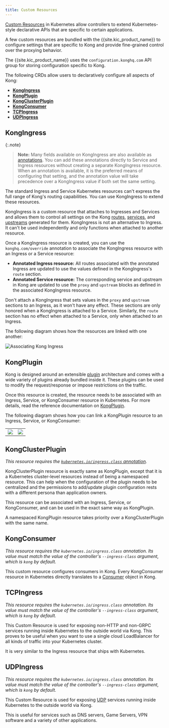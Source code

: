 ```yaml
---
title: Custom Resources
---
```


[Custom Resources][k8s-crd] in Kubernetes allow controllers
to extend Kubernetes-style
declarative APIs that are specific to certain applications.

A few custom resources are bundled with the {{site.kic_product_name}} to
configure settings that are specific to Kong and provide fine-grained control
over the proxying behavior.

The {{site.kic_product_name}} uses the `configuration.konghq.com` API group
for storing configuration specific to Kong.

The following CRDs allow users to declaratively configure all aspects of Kong:

- [**KongIngress**](#kongingress)
- [**KongPlugin**](#kongplugin)
- [**KongClusterPlugin**](#kongclusterplugin)
- [**KongConsumer**](#kongconsumer)
- [**TCPIngress**](#tcpingress)
- [**UDPIngress**](#udpingress)

## KongIngress

{:.note}
> **Note:** Many fields available on KongIngress are also available as
> [annotations](/kubernetes-ingress-controller/{{page.kong_version}}/references/annotations/).
> You can add these annotations directly to Service and Ingress resources
> without creating a separate KongIngress resource. When an annotation is
> available, it is the preferred means of configuring that setting, and the
> annotation value will take precedence over a KongIngress value if both set
> the same setting.

The standard Ingress and Service Kubernetes resources can't express the full
range of Kong's routing capabilities. You can use KongIngress to extend these resources. 

KongIngress is a custom resource that
attaches to Ingresses and Services and allows them
to control all settings on the Kong [routes][kong-route],
[services][kong-service], and [upstreams][kong-upstream] generated for them.
KongIngress is not an alternative to Ingress. It can't be used independently
and only functions when attached to another resource.

Once a KongIngress resource is created, you can use the `konghq.com/override`
annotation to associate the KongIngress resource with an Ingress or a Service
resource:

- **Annotated Ingress resource:** All routes associated with the annotated
  Ingress are updated to use the values defined in the KongIngress's `route` section.
- **Annotated Service resource:** The
  corresponding service and upstream in Kong are updated to use the `proxy` and `upstream`
  blocks as defined in the associated KongIngress resource.

Don't attach a KongIngress that sets values in the `proxy` and
`upstream` sections to an Ingress, as it won't have any effect. These
sections are only honored when a KongIngress is attached to a Service.
Similarly, the `route` section has no effect when attached to a Service, only
when attached to an Ingress.

The following diagram shows how the resources are linked with one another:

![Associating Kong Ingress](/assets/images/docs/kubernetes-ingress-controller/kong-ingress-association.png "Associating Kong Ingress")

## KongPlugin

Kong is designed around an extensible [plugin][kong-plugin]
architecture and comes with a
wide variety of plugins already bundled inside it.
These plugins can be used to modify the request/response or impose restrictions
on the traffic.

Once this resource is created, the resource needs to be associated with an
Ingress, Service, or KongConsumer resource in Kubernetes.
For more details, read the reference documentation on [KongPlugin](/kubernetes-ingress-controller/{{page.kong_version}}/guides/using-kongplugin-resource/).

The following diagram shows how you can link a KongPlugin resource to an
Ingress, Service, or KongConsumer:

|  |  |
:-:|:-:
![](/assets/images/docs/kubernetes-ingress-controller/kong-plugin-association1.png)|![](/assets/images/docs/kubernetes-ingress-controller/kong-plugin-association2.png)

## KongClusterPlugin

_This resource requires the [`kubernetes.io/ingress.class` annotation](/kubernetes-ingress-controller/{{page.kong_version}}/references/annotations/)._

KongClusterPlugin resource is exactly same as KongPlugin, except that it is a
Kubernetes cluster-level resources instead of being a namespaced resource.
This can help when the configuration of the plugin needs to be centralized
and the permissions to add/update plugin configuration rests with a different
persona than application owners.

This resource can be associated with an Ingress, Service, or KongConsumer, 
and can be used in the exact same way as KongPlugin.

A namespaced KongPlugin resource takes priority over a
KongClusterPlugin with the same name.

## KongConsumer

_This resource requires the `kubernetes.io/ingress.class` annotation. Its value
must match the value of the controller's `--ingress-class` argument, which is
`kong` by default._

This custom resource configures consumers in Kong.
Every KongConsumer resource in Kubernetes directly translates to a
[Consumer][kong-consumer] object in Kong.

## TCPIngress

_This resource requires the `kubernetes.io/ingress.class` annotation. Its value
must match the value of the controller's `--ingress-class` argument, which is
`kong` by default._

This Custom Resource is used for exposing non-HTTP
and non-GRPC services running inside Kubernetes to
the outside world via Kong. This proves to be useful when
you want to use a single cloud LoadBalancer for all kinds
of traffic into your Kubernetes cluster.

It is very similar to the Ingress resource that ships with Kubernetes.

## UDPIngress

_This resource requires the `kubernetes.io/ingress.class` annotation. Its value
must match the value of the controller's `--ingress-class` argument, which is
`kong` by default._

This Custom Resource is used for exposing [UDP][udp] services
running inside Kubernetes to the outside world via Kong.

This is useful for services such as DNS servers, Game Servers,
VPN software and a variety of other applications.

[udp]:https://datatracker.ietf.org/doc/html/rfc768
[k8s-crd]: https://kubernetes.io/docs/tasks/access-kubernetes-api/extend-api-custom-resource-definitions/
[kong-consumer]: /gateway/latest/admin-api/#consumer-object
[kong-plugin]: /gateway/latest/admin-api/#plugin-object
[kong-route]: /gateway/latest/admin-api/#route-object
[kong-service]: /gateway/latest/admin-api/#service-object
[kong-upstream]: /gateway/latest/admin-api/#upstream-object
